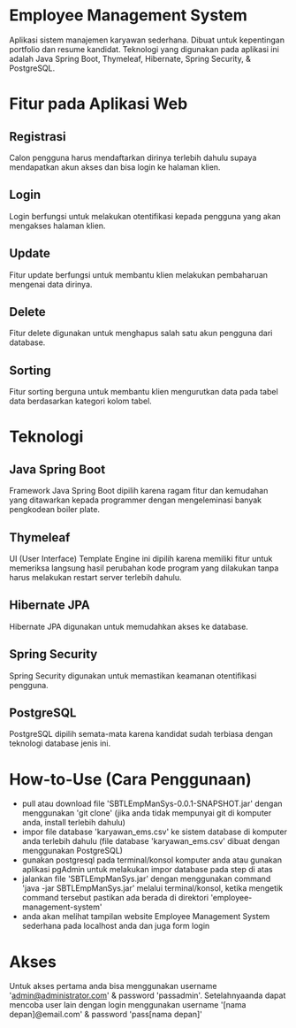 # Employee Management System
Aplikasi sistem manajemen karyawan sederhana. Dibuat untuk kepentingan portfolio dan resume kandidat. Teknologi yang digunakan pada aplikasi ini adalah Java Spring Boot, Thymeleaf, Hibernate, Spring Security, & PostgreSQL.

# Fitur pada Aplikasi Web
## Registrasi
Calon pengguna harus mendaftarkan dirinya terlebih dahulu supaya mendapatkan akun akses dan bisa login ke halaman klien.

## Login
Login berfungsi untuk melakukan otentifikasi kepada pengguna yang akan mengakses halaman klien.

## Update
Fitur update berfungsi untuk membantu klien melakukan pembaharuan mengenai data dirinya.

## Delete
Fitur delete digunakan untuk menghapus salah satu akun pengguna dari database.

## Sorting
Fitur sorting berguna untuk membantu klien mengurutkan data pada tabel data berdasarkan kategori kolom tabel.

# Teknologi
## Java Spring Boot
Framework Java Spring Boot dipilih karena ragam fitur dan kemudahan yang ditawarkan kepada programmer dengan mengeleminasi banyak pengkodean boiler plate.

## Thymeleaf
UI (User Interface) Template Engine ini dipilih karena memiliki fitur untuk memeriksa langsung hasil perubahan kode program yang dilakukan tanpa harus melakukan restart server terlebih dahulu.

## Hibernate JPA
Hibernate JPA digunakan untuk memudahkan akses ke database.

## Spring Security
Spring Security digunakan untuk memastikan keamanan otentifikasi pengguna.

## PostgreSQL
PostgreSQL dipilih semata-mata karena kandidat sudah terbiasa dengan teknologi database jenis ini.

# How-to-Use (Cara Penggunaan)
- pull atau download file 'SBTLEmpManSys-0.0.1-SNAPSHOT.jar'  dengan menggunakan 'git clone' (jika anda tidak mempunyai git di komputer anda, install terlebih dahulu)
- impor file database 'karyawan_ems.csv' ke sistem database di komputer anda terlebih dahulu (file database 'karyawan_ems.csv' dibuat dengan menggunakan PostgreSQL)
- gunakan postgresql pada terminal/konsol komputer anda atau gunakan aplikasi pgAdmin untuk melakukan impor database pada step di atas
- jalankan file 'SBTLEmpManSys.jar' dengan menggunakan command 'java -jar SBTLEmpManSys.jar' melalui terminal/konsol, ketika mengetik command tersebut pastikan ada berada di direktori 'employee-management-system'
- anda akan melihat tampilan website Employee Management System sederhana pada localhost anda dan juga form login

# Akses
Untuk akses pertama anda bisa menggunakan username 'admin@administrator.com' & password 'passadmin'. Setelahnyaanda dapat mencoba user lain dengan login menggunakan username '[nama depan]@email.com' & password 'pass[nama depan]'